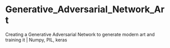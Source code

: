 # Generative_Adversarial_Network_Art
Creating a Generative Adversarial Network to generate modern art and training it    |    Numpy, PIL, keras
